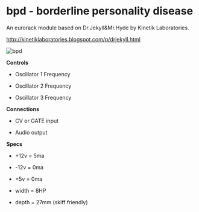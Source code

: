 # bpd - borderline personality disease

An eurorack module based on Dr.Jekyll&Mr.Hyde by Kinetik Laboratories.

http://kinetiklaboratories.blogspot.com/p/drjekyll.html

![bpd](Images/bpd.png)



**Controls**

- Oscillator 1 Frequency

- Oscillator 2 Frequency

- Oscillator 3 Frequency

**Connections**

- CV or GATE input

- Audio output

**Specs**

- +12v = 5ma

- -12v = 0ma

- +5v =  0ma

- width = 8HP

- depth = 27mm (skiff friendly)


